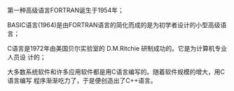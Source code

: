 
第一种高级语言FORTRAN诞生于1954年；

BASIC语言(1964)是由FORTRAN语言的简化而成的是为初学者设计的小型高级语言；

C语言是1972年由美国贝尔实验室的 D.M.Ritchie 研制成功的。它是为计算机专业人员设
计的；

大多数系统软件和许多应用软件都是用C语言编写的。随着软件规模的增大，用C语言编写
程序渐渐吃力了，于是便创造出了C++语言。

